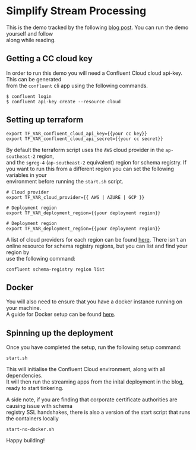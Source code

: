 # Simplify Stream Processing

This is the demo tracked by the following [blog post](https://www.deloitte.com/au/en/services/consulting/blogs.html). You can run the demo yourself and follow  
along while reading.

## Getting a CC cloud key
  
In order to run this demo you will need a Confluent Cloud cloud api-key. This can be generated  
from the `confluent` cli app using the following commands.

```
$ confluent login
$ confluent api-key create --resource cloud
```

## Setting up terraform
  
```
export TF_VAR_confluent_cloud_api_key={{your cc key}}
export TF_VAR_confluent_cloud_api_secret={{your cc secret}}
```

By default the terraform script uses the `AWS` cloud provider in the `ap-southeast-2` region,  
and the `sgreg-4` (`ap-southeast-2` equivalent) region for schema registry.
If you want to run this from a different region you can set the following variables in your  
environment before running the `start.sh` script.

```
# Cloud provider
export TF_VAR_cloud_provider={{ AWS | AZURE | GCP }}

# Deployment region
export TF_VAR_deployment_region={{your deployment region}}

# Deployment region
export TF_VAR_deployment_region={{your deployment region}}
```

A list of cloud providers for each region can be found [here](https://docs.confluent.io/cloud/current/clusters/regions.html#cloud-providers-and-regions).
There isn't an online resource for schema registry regions, but you can list and find your region by  
use the following command:
```
confluent schema-registry region list
```

## Docker

You will also need to ensure that you have a docker instance running on your machine.  
A guide for Docker setup can be found [here](https://docs.docker.com/desktop).

## Spinning up the deployment

Once you have completed the setup, run the following setup command:
```
start.sh
```
This will initialise the Confluent Cloud environment, along with all dependencies.  
It will then run the streaming apps from the inital deployment in the blog, ready to start tinkering.

A side note, if you are finding that corporate certificate authorities are causing issue with schema  
registry SSL handshakes, there is also a version of the start script that runs the containers locally
```
start-no-docker.sh
```

Happy building!